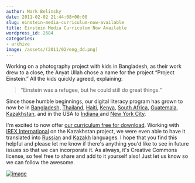 ```yaml
---
author: Mark Belinsky
date: 2011-02-02 21:44:08+00:00
slug: einstein-media-curriculum-now-available
title: Einstein Media Curriculum Now Available
wordpress_id: 2684
categories:
- archive
image: /assets/(2011/02/eng_dd.png)
---
```


Working on a photography project with kids in Bangladesh, as their work drew to a close, the Anyat Ullah chose a name for the  project “Project Einstein.” All the kids quickly agreed, explaining:


> “Einstein was a refugee,  but he could still do great things.”


Since those humble beginnings, our digital literacy program has grown to now be in [Bangladesh](http://bit.ly/cNqcWK), [Thailand](http://bit.ly/9BPJCh), [Haiti](http://bit.ly/abdGJC), [Kenya](http://bit.ly/dppg5U), [South Africa](http://bit.ly/aAqQ7K), [Guatemala](http://bit.ly/ba07gc), [Kazakhstan](/archive/tech-teens-in-kazakhstan/), and in the USA to [Indiana ](/archive/launching-project-einstein-indy-with-support-from-the-clowes-fund/)and [New York City](http://digital-democracy.org/2010/06/07/future-now-nyc%E2%80%99s-digital-storybook/).

I'm excited to now offer [our curriculum free for download](http://digital-democracy.org/what-we-do/materials/project-einstein-training-manual/). Working with [IREX International](http://www.irex.org/) on the Kazakhstan project, we were even able to have it translated into [Russian](http://digital-democracy.org/what-we-do/materials/project-einstein-training-manual/) and [Kazakh](http://digital-democracy.org/what-we-do/materials/project-einstein-training-manual/) languages. I hope that you find this helpful and please let me know if there's anything you'd like to see in future issues so that we can incorporate it. As always, it's Creative Commons license, so feel free to share and add to it yourself also! Just let us know so we can follow the awesome.

[![image](/assets/(2011/02/eng_dd.png))](http://digital-democracy.org/what-we-do/materials/project-einstein-training-manual/)
